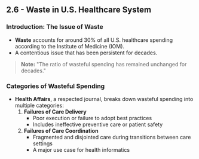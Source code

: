 ## 2.6 - Waste in U.S. Healthcare System

### Introduction: The Issue of Waste
- **Waste** accounts for around 30% of all U.S. healthcare spending according to the Institute of Medicine (IOM).
- A contentious issue that has been persistent for decades.
> **Note:** "The ratio of wasteful spending has remained unchanged for decades."

### Categories of Wasteful Spending
- **Health Affairs**, a respected journal, breaks down wasteful spending into multiple categories:
  1. **Failures of Care Delivery**
     - Poor execution or failure to adopt best practices
     - Includes ineffective preventive care or patient safety
  2. **Failures of Care Coordination**
     - Fragmented and disjointed care during transitions between care settings
     - A major use case for health informatics
